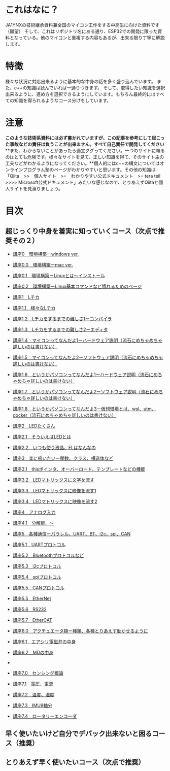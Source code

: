 # これはなに？
JA1YNXの技術継承資料兼全国のマイコン工作をする中高生に向けた資料です（願望）
そして、これはリポジトリ名にある通り、ESP32での開発に限った資料となっている。他のマイコンと重複する内容もあるが、出来る限り丁寧に解説します。

# 特徴
様々な状況に対応出来るように基本的な中身の話を多く盛り込んでいます。
また、c++の知識は読んでいれば一通りつきます。
そして、取得したい知識を選択出来るように、進め方を選択できるようにしています。もちろん最終的にはすべての知識を得られるようなコース分けをしています。

# 注意
**このような技術系資料には必ず書かれていますが、この記事を参考にして起こった事故などの責任は負うことが出来ません。すべて自己責任で開発してください**
**また、わからないことがあったら適宜ググってください。一つのサイトに頼るのはとても危険です。様々なサイトを見て、正しい知識を得て、そのサイト主の工夫などがわかるようになってください。**個人的にはc++の構文についてはオンラインプログラム塾のページがわかりやすいと思います。その他の知識は「Qiita　>>　個人サイト　>=　わかりやすい公式ドキュメント　>= tera teil >>>> Microsoft公式ドキュメント」みたいな感じなので、とりあえずQiitaと個人サイトを見漁りましょう。

# 目次
## 超じっくり中身を着実に知っていくコース（次点で推奨その２）
- [講座0　環境構築ーwindows ver.]()
- [講座0.0　環境構築ーmac ver.]()
- [講座0.1　環境構築ーLinuxとは〜インストール]()
- [講座0.2　環境構築ーLinux基本コマンドなど慣れるためのページ]()

- [講座1　Lチカ]()
- [講座1.1　様々なLチカ]()
- [講座1.2　Lチカをするまでの難しさ1ーコンパイラ]()
- [講座1.3　Lチカをするまでの難しさ2ーエディタ]()
- [講座1.4　マイコンってなんだよ1ーハードウェア説明（流石にめちゃめちゃ詳しいのは書けない）]()
- [講座1.5　マイコンってなんだよ2ーソフトウェア説明（流石にめちゃめちゃ詳しいのは書けない）]()
- [講座1.6　というかパソコンってなんだよ1ーハードウェア説明（流石にめちゃめちゃ詳しいのは書けない）]()
- [講座1.7　というかパソコンってなんだよ2ーソフトウェア説明（流石にめちゃめちゃ詳しいのは書けない）]()
- [講座1.8　というかパソコンってなんだよ3ー仮想環境とは、wsl、utm、docker（流石にめちゃめちゃ詳しいのは書けない）]()

- [講座2　LEDたくさん]()
- [講座2.1　そういえばLEDとは]()
- [講座2.2　いつも使う液晶、ELはなんなの]()

- [講座3　楽に扱いたいー関数、クラス、構造体など]()
- [講座3.1　thisポインタ、オーバーロード、テンプレートなどの機能]()
- [講座3.2　LEDマトリックスに文字を流す]()
- [講座3.3　LEDマトリックスに映像を流す1]()
- [講座3.4　LEDマトリックスに映像を流す2]()

- [講座4　アナログ入力]()
- [講座4.1　分解能、〜]()

- [講座5　各種通信ーパラレル、UART、BT、i2c、spi、CAN]()
- [講座5.1　UARTプロトコル]()
- [講座5.2　Bluetoothプロトコルなど]()
- [講座5.3　i2cプロトコル]()
- [講座5.4　spiプロトコル]()
- [講座5.5　CANプロトコル]()
- [講座5.5　EtherNet]()
- [講座5.6　RS232]()
- [講座5.7　EtherCAT]()

- [講座6.0　アクチュエータ類ー種類、各種とりあえず動かせるように]()
- [講座6.1　エアシリ電磁弁の中身]()
- [講座6.2　MDの中身]()
- 
- [講座7.0　センシング概論]()
- [講座7.1　電圧、電流]()
- [講座7.2　温度、湿度]()
- [講座7.3　IMU9軸分]()
- [講座7.4　ロータリーエンコーダ]()

## 早く使いたいけど自分でデバック出来ないと困るコース（推奨）
## とりあえず早く使いたいコース（次点で推奨）
